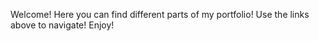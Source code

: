 Welcome! Here you can find different parts of my portfolio! Use the links above to navigate! Enjoy!
